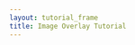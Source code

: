 ```yaml
---
layout: tutorial_frame
title: Image Overlay Tutorial
---
```

<script>
	var map = L.map('map').setView([37.8, -96], 4);

	var osm = L.tileLayer('https://tile.openstreetmap.org/{z}/{x}/{y}.png', {
		maxZoom: 19,
		attribution: '&copy; <a href="http://www.openstreetmap.org/copyright">OpenStreetMap</a>'
	}).addTo(map);

	var imageUrl = 'https://maps.lib.utexas.edu/maps/historical/newark_nj_1922.jpg';
	var errorOverlayUrl = 'https://cdn-icons-png.flaticon.com/512/110/110686.png';
	var altText = 'Image of Newark, N.J. in 1922. Source: The University of Texas at Austin, UT Libraries Map Collection.';
	var latLngBounds = L.latLngBounds([[40.799311, -74.118464], [40.68202047785919, -74.33]]);

	var imageOverlay = L.imageOverlay(imageUrl, latLngBounds, {
		opacity: 0.8,
		errorOverlayUrl,
		alt: altText,
		interactive: true
	}).addTo(map);

	L.rectangle(latLngBounds).addTo(map);
	map.fitBounds(latLngBounds);
</script>
